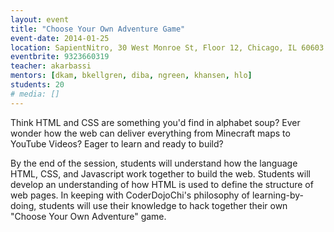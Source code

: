 ```yaml
---
layout: event
title: "Choose Your Own Adventure Game"
event-date: 2014-01-25
location: SapientNitro, 30 West Monroe St, Floor 12, Chicago, IL 60603
eventbrite: 9323660319
teacher: akarbassi
mentors: [dkam, bkellgren, diba, ngreen, khansen, hlo]
students: 20
# media: []
---
```


Think HTML and CSS are something you'd find in alphabet soup? Ever wonder how the web can deliver everything from Minecraft maps to YouTube Videos? Eager to learn and ready to build?

By the end of the session, students will understand how the language HTML, CSS, and Javascript work together to build the web. Students will develop an understanding of how HTML is used to define the structure of web pages. In keeping with CoderDojoChi's philosophy of learning-by-doing, students will use their knowledge to hack together their own "Choose Your Own Adventure" game.
